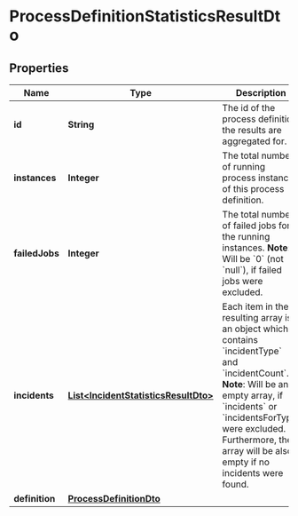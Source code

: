 

# ProcessDefinitionStatisticsResultDto


## Properties

Name | Type | Description | Notes
------------ | ------------- | ------------- | -------------
**id** | **String** | The id of the process definition the results are aggregated for. |  [optional]
**instances** | **Integer** | The total number of running process instances of this process definition. |  [optional]
**failedJobs** | **Integer** | The total number of failed jobs for the running instances. **Note**: Will be &#x60;0&#x60; (not &#x60;null&#x60;), if failed jobs were excluded. |  [optional]
**incidents** | [**List&lt;IncidentStatisticsResultDto&gt;**](IncidentStatisticsResultDto.md) | Each item in the resulting array is an object which contains &#x60;incidentType&#x60; and &#x60;incidentCount&#x60;. **Note**: Will be an empty array, if &#x60;incidents&#x60; or &#x60;incidentsForType&#x60; were excluded. Furthermore, the array will be also empty if no incidents were found. |  [optional]
**definition** | [**ProcessDefinitionDto**](ProcessDefinitionDto.md) |  |  [optional]



